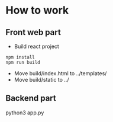 # How to work
## Front web part
- Build react project
```
npm install
npm run build
```
- Move build/index.html to ../templates/
- Move build/static to ../

## Backend part 
python3 app.py
